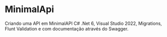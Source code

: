 # MinimalApi
Criando uma API em MinimalAPI C# .Net 6, Visual Studio 2022, Migrations, Flunt Validation e com documentação através do Swagger.
